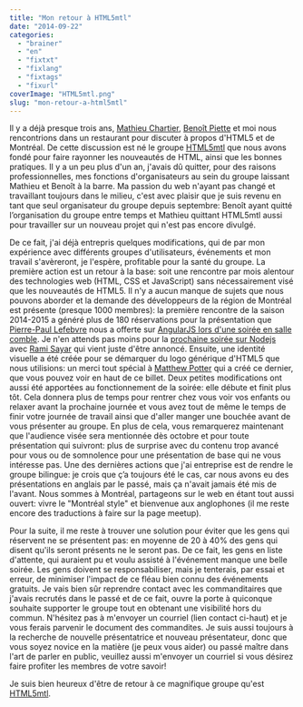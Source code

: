 ```yaml
---
title: "Mon retour à HTML5mtl"
date: "2014-09-22"
categories: 
  - "brainer"
  - "en"
  - "fixtxt"
  - "fixlang"
  - "fixtags"
  - "fixurl"
coverImage: "HTML5mtl.png"
slug: "mon-retour-a-html5mtl"
---
```


Il y a déjà presque trois ans, [Mathieu Chartier](https://www.mathieuchartier.com/ "Site web de Mathieu Chartier"), [Benoît Piette](https://www.benoitpiette.com/ "Site web de Benoît Piette") et moi nous rencontrions dans un restaurant pour discuter à propos d'HTML5 et de Montréal. De cette discussion est né le groupe [HTML5mtl](https://html5mtl.ca "Site web de HTML5mtl") que nous avons fondé pour faire rayonner les nouveautés de HTML, ainsi que les bonnes pratiques. Il y a un peu plus d'un an, j'avais dû quitter, pour des raisons professionnelles, mes fonctions d'organisateurs au sein du groupe laissant Mathieu et Benoît à la barre. Ma passion du web n'ayant pas changé et travaillant toujours dans le milieu, c'est avec plaisir que je suis revenu en tant que seul organisateur du groupe depuis septembre: Benoît ayant quitté l’organisation du groupe entre temps et Mathieu quittant HTML5mtl aussi pour travailler sur un nouveau projet qui n'est pas encore divulgé.

De ce fait, j'ai déjà entrepris quelques modifications, qui de par mon expérience avec différents groupes d'utilisateurs, événements et mon travail s'avèreront, je l'espère, profitable pour la santé du groupe. La première action est un retour à la base: soit une rencontre par mois alentour des technologies web (HTML, CSS et JavaScript) sans nécessairement visé que les nouveautés de HTML5. Il n'y a aucun manque de sujets que nous pouvons aborder et la demande des développeurs de la région de Montréal est présente (presque 1000 membres): la première rencontre de la saison 2014-2015 a généré plus de 180 réservations pour la présentation que [Pierre-Paul Lefebvre](https://www.pierre-paul.com/ "Site web de Pierre-Paul Lefebvre") nous a offerte sur [AngularJS lors d'une soirée en salle comble](https://www.meetup.com/HTML5mtl/events/203061962/ "Rencontre de HTML5mtl du mois passé"). Je n'en attends pas moins pour la [prochaine soirée sur Nodejs](https://www.meetup.com/HTML5mtl/events/208834172/ "Nodejs 101 à HTML5mtl") avec [Rami Sayar](https://ramisayar.com/ "Site web de Rami Sayar") qui vient juste d'être annoncé. Ensuite, une identité visuelle a été créée pour se démarquer du logo générique d'HTML5 que nous utilisions: un merci tout spécial à [Matthew Potter](https://twitter.com/askmp "Compte Twitter de Matthew Potter") qui a créé ce dernier, que vous pouvez voir en haut de ce billet. Deux petites modifications ont aussi été apportées au fonctionnement de la soirée: elle débute et finit plus tôt. Cela donnera plus de temps pour rentrer chez vous voir vos enfants ou relaxer avant la prochaine journée et vous avez tout de même le temps de finir votre journée de travail ainsi que d'aller manger une bouchée avant de vous présenter au groupe. En plus de cela, vous remarquerez maintenant que l'audience visée sera mentionnée dès octobre et pour toute présentation qui suivront: plus de surprise avec du contenu trop avancé pour vous ou de somnolence pour une présentation de base qui ne vous intéresse pas. Une des dernières actions que j'ai entreprise est de rendre le groupe bilingue: je crois que ç’a toujours été le cas, car nous avons eu des présentations en anglais par le passé, mais ça n'avait jamais été mis de l'avant. Nous sommes à Montréal, partageons sur le web en étant tout aussi ouvert: vivre le "Montréal style" et bienvenue aux anglophones (il me reste encore des traductions à faire sur la page meetup).

Pour la suite, il me reste à trouver une solution pour éviter que les gens qui réservent ne se présentent pas: en moyenne de 20 à 40% des gens qui disent qu'ils seront présents ne le seront pas. De ce fait, les gens en liste d'attente, qui auraient pu et voulu assisté à l'événement manque une belle soirée. Les gens doivent se responsabiliser, mais je tenterais, par essai et erreur, de minimiser l'impact de ce fléau bien connu des événements gratuits. Je vais bien sûr reprendre contact avec les commanditaires que j'avais recrutés dans le passé et de ce fait, ouvre la porte à quiconque souhaite supporter le groupe tout en obtenant une visibilité hors du commun. N'hésitez pas à m'envoyer un courriel (lien contact ci-haut) et je vous ferais parvenir le document des commandites. Je suis aussi toujours à la recherche de nouvelle présentatrice et nouveau présentateur, donc que vous soyez novice en la matière (je peux vous aider) ou passé maître dans l'art de parler en public, veuillez aussi m'envoyer un courriel si vous désirez faire profiter les membres de votre savoir!

Je suis bien heureux d'être de retour à ce magnifique groupe qu'est [HTML5mtl](https://html5mtl.ca "Site web de HTML5mtl").

